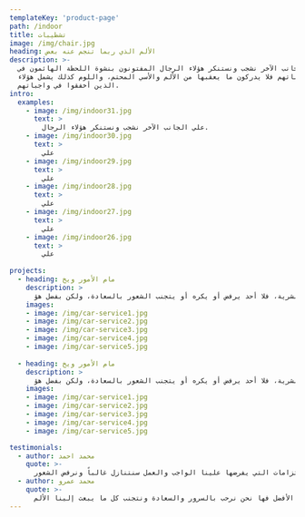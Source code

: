```yaml
---
templateKey: 'product-page'
path: /indoor
title: تشطيبات
image: /img/chair.jpg
heading: الألم الذي ربما تنجم عنه بعض
description: >-
  علي الجانب الآخر نشجب ونستنكر هؤلاء الرجال المفتونون بنشوة اللحظة الهائمون في 
  رغباتهم فلا يدركون ما يعقبها من الألم والأسي المحتم، واللوم كذلك يشمل هؤلاء 
  الذين أخفقوا في واجباتهم.
intro:
  examples:
    - image: /img/indoor31.jpg
      text: >
        علي الجانب الآخر نشجب ونستنكر هؤلاء الرجال.
    - image: /img/indoor30.jpg
      text: >
        علي
    - image: /img/indoor29.jpg
      text: >
        علي
    - image: /img/indoor28.jpg
      text: >
        علي
    - image: /img/indoor27.jpg
      text: >
        علي
    - image: /img/indoor26.jpg
      text: >
        علي
    
projects:
  - heading: مام الأمور ويخ
    description: >
      المغلوطة حول استنكار  النشوة وتمجيد الألم نشأت بالفعل، وسأعرض لك التفاصيل لتكتشف حقيقة وأساس تلك السعادة البشرية، فلا أحد يرفض أو يكره أو يتجنب الشعور بالسعادة، ولكن بفضل هؤ.
    images:
    - image: /img/car-service1.jpg 
    - image: /img/car-service2.jpg
    - image: /img/car-service3.jpg
    - image: /img/car-service4.jpg
    - image: /img/car-service5.jpg
      
  - heading: مام الأمور ويخ
    description: >
      المغلوطة حول استنكار  النشوة وتمجيد الألم نشأت بالفعل، وسأعرض لك التفاصيل لتكتشف حقيقة وأساس تلك السعادة البشرية، فلا أحد يرفض أو يكره أو يتجنب الشعور بالسعادة، ولكن بفضل هؤ.
    images:
    - image: /img/car-service1.jpg 
    - image: /img/car-service2.jpg
    - image: /img/car-service3.jpg
    - image: /img/car-service4.jpg
    - image: /img/car-service5.jpg

testimonials:
  - author: محمد احمد
    quote: >-
      ينا الألم. في بعض الأحيان ونظراً للالتزامات التي يفرضها علينا الواجب والعمل سنتنازل غالباً ونرفض الشعور
  - author: محمد عمرو
    quote: >-
      م فيتساوي مع هؤلاء الذين يتجنبون وينأون عن تحمل الكدح والألم . من المفترض أن نفرق بين هذه الحالات بكل سهولة ومرونة. في ذاك الوقت عندما تكون قدرتنا علي الاختيار غير مقيدة بشرط وعندما لا نجد ما يمنعنا أن نفعل الأفضل فها نحن نرحب بالسرور والسعادة ونتجنب كل ما يبعث إلينا الألم.
---
```

